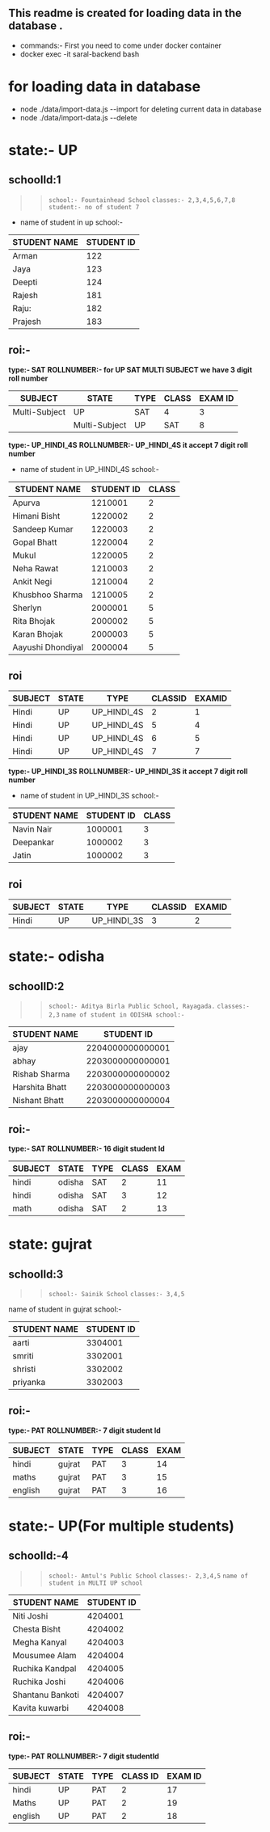 ## This readme is created for loading data in the database .

* commands:- 
First you need to come under docker container
* docker exec -it saral-backend bash

# for loading data in database
* node ./data/import-data.js --import
for deleting current data in database
*  node ./data/import-data.js --delete

# state:- UP

## schoolId:1
>> `school:- Fountainhead School`
>> `classes:- 2,3,4,5,6,7,8`
>> `student:- no of student 7` 

* name of student in up school:- 

|STUDENT NAME| STUDENT ID|
|---|---|
|Arman| 122|
|Jaya| 123|
|Deepti| 124|
|Rajesh| 181|
|Raju:| 182|
|Prajesh| 183|


## roi:-
**type:- SAT**
**ROLLNUMBER:- for UP SAT MULTI SUBJECT we have 3 digit roll number**

| SUBJECT | STATE | TYPE | CLASS | EXAM ID|
|---|---|---|---|---|
|Multi-Subject|UP|SAT|4|3|
||Multi-Subject|UP|SAT|8|7|

**type:- UP_HINDI_4S**
**ROLLNUMBER:- UP_HINDI_4S it accept 7 digit roll number**

* name of student in UP_HINDI_4S school:- 

|STUDENT NAME|STUDENT ID|CLASS|
|---|---|---|
|Apurva |           1210001|2|  
|Himani Bisht|      1220002|2|
|Sandeep Kumar|     1220003|2|
|Gopal Bhatt|       1220004|2|
|Mukul|             1220005|2|
|Neha Rawat |       1210003|2|
|Ankit Negi  |      1210004|2|
|Khusbhoo Sharma|   1210005|2|
|Sherlyn|           2000001|5|
|Rita Bhojak|       2000002|5|
|Karan Bhojak|      2000003|5|
|Aayushi Dhondiyal| 2000004|5|

## roi

| SUBJECT | STATE | TYPE | CLASSID | EXAMID|
|---|---|---|---|---|
|Hindi|UP|UP_HINDI_4S|2|1|
|Hindi|UP|UP_HINDI_4S|5|4|
|Hindi|UP|UP_HINDI_4S|6|5|
|Hindi|UP|UP_HINDI_4S|7|7|

**type:- UP_HINDI_3S**
**ROLLNUMBER:- UP_HINDI_3S it accept 7 digit roll number**


* name of student in UP_HINDI_3S school:- 

|STUDENT NAME|STUDENT ID|CLASS|
|---|---|---|
|Navin Nair|        1000001|3|
|Deepankar|         1000002|3|
|Jatin|         1000002|3|

## roi
| SUBJECT | STATE | TYPE | CLASSID | EXAMID|
|---|---|---|---|---|
|Hindi|UP|UP_HINDI_3S|3|2|

# state:- odisha
## schoolID:2
>> `school:- Aditya Birla Public School, Rayagada.`
>> `classes:- 2,3`
>> `name of student in ODISHA school:-`  

|STUDENT NAME |STUDENT ID|
|---|---|
|ajay       |2204000000000001|
|abhay      |2203000000000001|
|Rishab Sharma  | 2203000000000002|
|Harshita Bhatt|  2203000000000003|
|Nishant Bhatt|   2203000000000004|


## roi:- 

**type:- SAT**
**ROLLNUMBER:- 16 digit student Id**

|SUBJECT|STATE|TYPE|CLASS|EXAM|
|---|---|---|---|---|
|hindi|odisha|SAT|2| 11|
|hindi|odisha|SAT|3|12|
|math|odisha|SAT|2|13|

# state: gujrat
## schoolId:3
>> `school:- Sainik School`
>> `classes:- 3,4,5`

name of student in gujrat school:- 

|STUDENT NAME| STUDENT ID| 
|---|---|
|aarti      |3304001|
|smriti     |3302001|
|shristi    |3302002|
|priyanka   |3302003|

## roi:-
**type:- PAT**
**ROLLNUMBER:- 7 digit student Id**

|SUBJECT|STATE|TYPE|CLASS|EXAM|
|---|---|---|---|---|
| hindi|gujrat|PAT| 3|14|
| maths|gujrat|PAT|3|15|
|english|gujrat|PAT|3|16|

# state:- UP(For multiple students)
## schoolId:-4
>> `school:- Amtul's Public School`
>> `classes:- 2,3,4,5`
>> `name of student in MULTI UP school` 

|STUDENT NAME| STUDENT ID|
|---|---|
|Niti Joshi       |4204001|
|Chesta Bisht     |4204002|
|Megha Kanyal     |4204003|
|Mousumee Alam    |4204004|
|Ruchika Kandpal  |4204005|
|Ruchika Joshi    |4204006|
|Shantanu Bankoti |4204007|
|Kavita kuwarbi   |4204008|


## roi:- 
**type:- PAT**
**ROLLNUMBER:- 7 digit studentId**

|SUBJECT |STATE |TYPE |CLASS ID |EXAM ID |
|---|---|---|---|---|
|hindi|UP|PAT|2|17|
|Maths|UP|PAT|2|19|
| english|UP|PAT| 2| 18|
